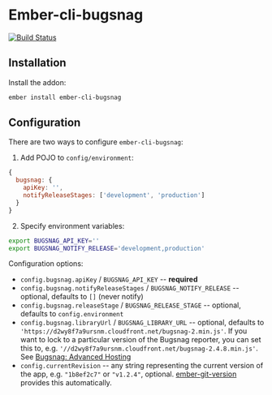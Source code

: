 # Ember-cli-bugsnag

[![Build Status](https://travis-ci.org/twokul/ember-cli-bugsnag.svg)](https://travis-ci.org/twokul/ember-cli-bugsnag)

## Installation

Install the addon:

```sh
ember install ember-cli-bugsnag
```

## Configuration

There are two ways to configure `ember-cli-bugsnag`:

1. Add POJO to `config/environment`:

```javascript
{
  bugsnag: {
    apiKey: '',
    notifyReleaseStages: ['development', 'production']
  }
}
```

2. Specify environment variables:

```sh
export BUGSNAG_API_KEY=''
export BUGSNAG_NOTIFY_RELEASE='development,production'
```

Configuration options:

 * `config.bugsnag.apiKey` / `BUGSNAG_API_KEY` -- **required**
 * `config.bugsnag.notifyReleaseStages` / `BUGSNAG_NOTIFY_RELEASE` -- optional, defaults to `[]` (never notify)
 * `config.bugsnag.releaseStage` / `BUGSNAG_RELEASE_STAGE` -- optional, defaults to `config.environment`
 * `config.bugsnag.libraryUrl` / `BUGSNAG_LIBRARY_URL` -- optional, defaults to `'https://d2wy8f7a9ursnm.cloudfront.net/bugsnag-2.min.js'`. If you want to lock to a particular version of the Bugsnag reporter, you can set this to, e.g. `'//d2wy8f7a9ursnm.cloudfront.net/bugsnag-2.4.8.min.js'`. See [Bugsnag: Advanced Hosting](https://bugsnag.com/docs/notifiers/js#advanced-hosting)
 * `config.currentRevision` -- any string representing the current version of the app, e.g. `"1b8ef2c7"` or `"v1.2.4"`, optional. [ember-git-version](https://github.com/rwjblue/ember-git-version) provides this automatically.
